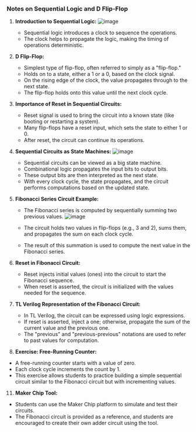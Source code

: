 ### Notes on Sequential Logic and D Flip-Flop

1. **Introduction to Sequential Logic:**
   ![image](https://github.com/user-attachments/assets/4ffdcfe5-a341-4845-8279-a15fd21d5dda)

   - Sequential logic introduces a clock to sequence the operations.
   - The clock helps to propagate the logic, making the timing of operations deterministic.

3. **D Flip-Flop:**
   - Simplest type of flip-flop, often referred to simply as a "flip-flop."
   - Holds on to a state, either a 1 or a 0, based on the clock signal.
   - On the rising edge of the clock, the value propagates through to the next state.
   - The flip-flop holds onto this value until the next clock cycle.
   
4. **Importance of Reset in Sequential Circuits:**
   - Reset signal is used to bring the circuit into a known state (like booting or restarting a system).
   - Many flip-flops have a reset input, which sets the state to either 1 or 0.
   - After reset, the circuit can continue its operations.

5. **Sequential Circuits as State Machines:**
   ![image](https://github.com/user-attachments/assets/e2052cd6-e69f-47ea-8686-a976286d3e9e)

   - Sequential circuits can be viewed as a big state machine.
   - Combinational logic propagates the input bits to output bits.
   - These output bits are then interpreted as the next state.
   - With every clock cycle, the state propagates, and the circuit performs computations based on the updated state.

7. **Fibonacci Series Circuit Example:**
   - The Fibonacci series is computed by sequentially summing two previous values.
     ![image](https://github.com/user-attachments/assets/9030c3d2-a2d4-4ef6-844b-a37017ef0f16)

   - The circuit holds two values in flip-flops (e.g., 3 and 2), sums them, and propagates the sum on each clock cycle.
   - The result of this summation is used to compute the next value in the Fibonacci series.

8. **Reset in Fibonacci Circuit:**
   - Reset injects initial values (ones) into the circuit to start the Fibonacci sequence.
   - When reset is asserted, the circuit is initialized with the values needed for the sequence.

9. **TL Verilog Representation of the Fibonacci Circuit:**
   - In TL Verilog, the circuit can be expressed using logic expressions.
   - If reset is asserted, inject a one; otherwise, propagate the sum of the current value and the previous one.
   - The "previous" and "previous-previous" notations are used to refer to past values for computation.

10. **Exercise: Free-Running Counter:**
   - A free-running counter starts with a value of zero.
   - Each clock cycle increments the count by 1.
   - This exercise allows students to practice building a simple sequential circuit similar to the Fibonacci circuit but with incrementing values.

11. **Maker Chip Tool:**
   - Students can use the Maker Chip platform to simulate and test their circuits.
   - The Fibonacci circuit is provided as a reference, and students are encouraged to create their own adder circuit using the tool.
